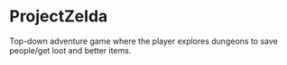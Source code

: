 # ProjectZelda
Top-down adventure game where the player explores dungeons to save people/get loot and better items.
